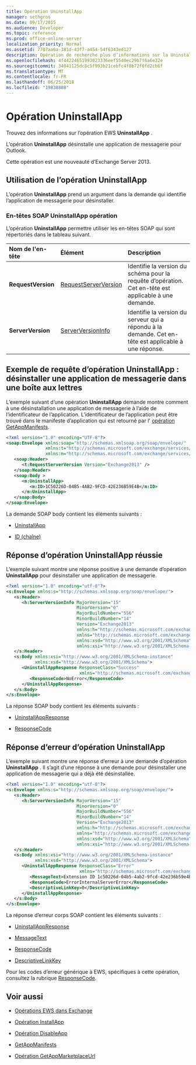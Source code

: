 ```yaml
---
title: Opération UninstallApp
manager: sethgros
ms.date: 09/17/2015
ms.audience: Developer
ms.topic: reference
ms.prod: office-online-server
localization_priority: Normal
ms.assetid: 7707aa6a-381d-43f7-a454-54f6343ed127
description: Opération de recherche plus d’informations sur la UninstallApp EWS.
ms.openlocfilehash: 4f44224651993023336eef5540ec29b7f6a6e32e
ms.sourcegitcommit: 34041125dc8c5f993b21cebfc4f8b72f0fd2cb6f
ms.translationtype: MT
ms.contentlocale: fr-FR
ms.lasthandoff: 06/25/2018
ms.locfileid: "19838808"
---
```

# <a name="uninstallapp-operation"></a>Opération UninstallApp

Trouvez des informations sur l’opération EWS **UninstallApp** . 
  
L’opération **UninstallApp** désinstalle une application de messagerie pour Outlook. 
  
Cette opération est une nouveauté d’Exchange Server 2013.
  
## <a name="using-the-uninstallapp-operation"></a>Utilisation de l’opération UninstallApp

L’opération **UninstallApp** prend un argument dans la demande qui identifie l’application de messagerie pour désinstaller. 
  
### <a name="uninstallapp-operation-soap-headers"></a>En-têtes SOAP UninstallApp opération

L’opération **UninstallApp** permettre utiliser les en-têtes SOAP qui sont répertoriés dans le tableau suivant. 
  
|**Nom de l'en-tête**|**Élément**|**Description**|
|:-----|:-----|:-----|
|**RequestVersion** <br/> |[RequestServerVersion](requestserverversion.md) <br/> |Identifie la version du schéma pour la requête d’opération. Cet en-tête est applicable à une demande.  <br/> |
|**ServerVersion** <br/> |[ServerVersionInfo](serverversioninfo.md) <br/> |Identifie la version du serveur qui a répondu à la demande. Cet en-tête est applicable à une réponse.  <br/> |
   
## <a name="uninstallapp-operation-request-example-uninstall-a-mail-app-in-a-mailbox"></a>Exemple de requête d’opération UninstallApp : désinstaller une application de messagerie dans une boîte aux lettres

L’exemple suivant d’une opération **UninstallApp** demande montre comment à une désinstallation une application de messagerie à l’aide de l’identificateur de l’application. L’identificateur de l’application peut être trouvé dans le manifeste d’application qui est retourné par l' [opération GetAppManifests](getappmanifests-operation.md).
  
```XML
<?xml version="1.0" encoding="UTF-8"?>
<soap:Envelope xmlns:soap="http://schemas.xmlsoap.org/soap/envelope/"
               xmlns:t="http://schemas.microsoft.com/exchange/services/2006/types"
               xmlns:m="http://schemas.microsoft.com/exchange/services/2006/messages">
   <soap:Header>
      <t:RequestServerVersion Version="Exchange2013" />
   </soap:Header>
   <soap:Body >
      <m:UninstallApp>
         <m:ID>1C50226D-04B5-4AB2-9FCD-42E236B59E4B</m:ID>
      </m:UninstallApp>
   </soap:Body>
</soap:Envelope>
```

La demande SOAP body contient les éléments suivants :
  
- [UninstallApp](uninstallapp.md)
    
- [ID (chaîne)](id-string.md)
    
## <a name="successful-uninstallapp-operation-response"></a>Réponse d’opération UninstallApp réussie

L’exemple suivant montre une réponse positive à une demande d’opération **UninstallApp** pour désinstaller une application de messagerie. 
  
```XML
<?xml version="1.0" encoding="utf-8"?>
<s:Envelope xmlns:s="http://schemas.xmlsoap.org/soap/envelope/">
   <s:Header>
      <h:ServerVersionInfo MajorVersion="15" 
                           MinorVersion="0" 
                           MajorBuildNumber="556" 
                           MinorBuildNumber="14" 
                           Version="Exchange2013" 
                           xmlns:h="http://schemas.microsoft.com/exchange/services/2006/types" 
                           xmlns="http://schemas.microsoft.com/exchange/services/2006/types" 
                           xmlns:xsd="http://www.w3.org/2001/XMLSchema" 
                           xmlns:xsi="http://www.w3.org/2001/XMLSchema-instance"/>
   </s:Header>
   <s:Body xmlns:xsi="http://www.w3.org/2001/XMLSchema-instance" 
           xmlns:xsd="http://www.w3.org/2001/XMLSchema">
      <UninstallAppResponse ResponseClass="Success" 
                            xmlns="http://schemas.microsoft.com/exchange/services/2006/messages">
         <ResponseCode>NoError</ResponseCode>
      </UninstallAppResponse>
   </s:Body>
</s:Envelope>
```

La réponse SOAP body contient les éléments suivants :
  
- [UninstallAppResponse](uninstallappresponse.md)
    
- [ResponseCode](responsecode.md)
    
## <a name="uninstallapp-operation-error-response"></a>Réponse d’erreur d’opération UninstallApp

L’exemple suivant montre une réponse d’erreur à une demande d’opération **UninstallApp** . Il s’agit d’une réponse à une demande pour désinstaller une application de messagerie qui a déjà été désinstallée. 
  
```XML
<?xml version="1.0" encoding="utf-8"?>
<s:Envelope xmlns:s="http://schemas.xmlsoap.org/soap/envelope/">
   <s:Header>
      <h:ServerVersionInfo MajorVersion="15" 
                           MinorVersion="0" 
                           MajorBuildNumber="556" 
                           MinorBuildNumber="14" 
                           Version="Exchange2013" 
                           xmlns:h="http://schemas.microsoft.com/exchange/services/2006/types" 
                           xmlns="http://schemas.microsoft.com/exchange/services/2006/types" 
                           xmlns:xsd="http://www.w3.org/2001/XMLSchema" 
                           xmlns:xsi="http://www.w3.org/2001/XMLSchema-instance"/>
   </s:Header>
   <s:Body xmlns:xsi="http://www.w3.org/2001/XMLSchema-instance" 
           xmlns:xsd="http://www.w3.org/2001/XMLSchema">
      <UninstallAppResponse ResponseClass="Error" 
                            xmlns="http://schemas.microsoft.com/exchange/services/2006/messages">
         <MessageText>Extension ID 1c50226d-04b5-4ab2-9fcd-42e236b59e4b can't be found.</MessageText>
         <ResponseCode>ErrorInternalServerError</ResponseCode>
         <DescriptiveLinkKey>0</DescriptiveLinkKey>
      </UninstallAppResponse>
   </s:Body>
</s:Envelope>
```

La réponse d’erreur corps SOAP contient les éléments suivants :
  
- [UninstallAppResponse](uninstallappresponse.md)
    
- [MessageText](messagetext.md)
    
- [ResponseCode](responsecode.md)
    
- [DescriptiveLinkKey](descriptivelinkkey.md)
    
Pour les codes d’erreur générique à EWS, spécifiques à cette opération, consultez la rubrique [ResponseCode](responsecode.md).
  
## <a name="see-also"></a>Voir aussi

- [Opérations EWS dans Exchange](ews-operations-in-exchange.md)
    
- [Opération InstallApp](installapp-operation.md)
    
- [Opération DisableApp](disableapp-operation.md)
    
- [GetAppManifests](getappmanifests.md)
    
- [Opération GetAppMarketplaceUrl](getappmarketplaceurl-operation.md)
    

